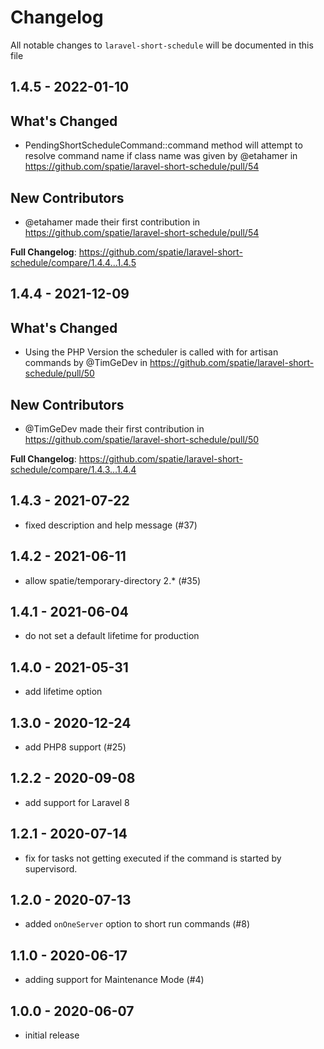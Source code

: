 # Changelog

All notable changes to `laravel-short-schedule` will be documented in this file

## 1.4.5 - 2022-01-10

## What's Changed

- PendingShortScheduleCommand::command method will attempt to resolve command name if class name was given by @etahamer in https://github.com/spatie/laravel-short-schedule/pull/54

## New Contributors

- @etahamer made their first contribution in https://github.com/spatie/laravel-short-schedule/pull/54

**Full Changelog**: https://github.com/spatie/laravel-short-schedule/compare/1.4.4...1.4.5

## 1.4.4 - 2021-12-09

## What's Changed

- Using the PHP Version the scheduler is called with for artisan commands by @TimGeDev in https://github.com/spatie/laravel-short-schedule/pull/50

## New Contributors

- @TimGeDev made their first contribution in https://github.com/spatie/laravel-short-schedule/pull/50

**Full Changelog**: https://github.com/spatie/laravel-short-schedule/compare/1.4.3...1.4.4

## 1.4.3 - 2021-07-22

- fixed description and help message (#37)

## 1.4.2 - 2021-06-11

- allow spatie/temporary-directory 2.* (#35)

## 1.4.1 - 2021-06-04

- do not set a default lifetime for production

## 1.4.0 - 2021-05-31

- add lifetime option

## 1.3.0 - 2020-12-24

- add PHP8 support (#25)

## 1.2.2 - 2020-09-08

- add support for Laravel 8

## 1.2.1 - 2020-07-14

- fix for tasks not getting executed if the command is started by supervisord.

## 1.2.0 - 2020-07-13

- added `onOneServer` option to short run commands (#8)

## 1.1.0 - 2020-06-17

- adding support for Maintenance Mode (#4)

## 1.0.0 - 2020-06-07

- initial release

